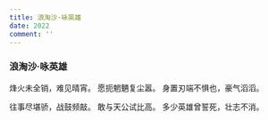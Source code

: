 ```yaml
---
title: 浪淘沙·咏英雄
date: 2022
comment: ''
---
```

### 浪淘沙·咏英雄

烽火未全销，难见晴宵。
愿扼魍魉复尘嚣。
身置刃端不惧也，豪气滔滔。

往事尽堪骄，战鼓频敲。
敢与天公试比高。
多少英雄曾誓死，壮志不消。
